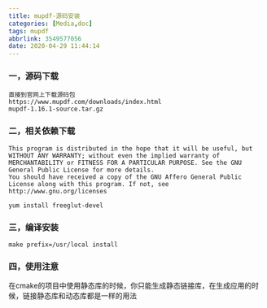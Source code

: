 ```yaml
---
title: mupdf-源码安装
categories: [Media,doc]
tags: mupdf
abbrlink: 3549577056
date: 2020-04-29 11:44:14
---
```


### 一，源码下载

~~~
直接到官网上下载源码包
https://www.mupdf.com/downloads/index.html
mupdf-1.16.1-source.tar.gz
~~~



### 二，相关依赖下载

~~~
This program is distributed in the hope that it will be useful, but WITHOUT ANY WARRANTY; without even the implied warranty of MERCHANTABILITY or FITNESS FOR A PARTICULAR PURPOSE. See the GNU General Public License for more details.
You should have received a copy of the GNU Affero General Public License along with this program. If not, see http://www.gnu.org/licenses

yum install freeglut-devel
~~~

### 三，编译安装

~~~
make prefix=/usr/local install
~~~

### 四，使用注意

在cmake的项目中使用静态库的时候，你只能生成静态链接库，在生成应用的时候，链接静态库和动态库都是一样的用法